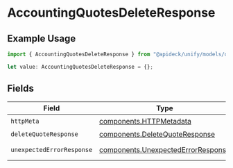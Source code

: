 # AccountingQuotesDeleteResponse

## Example Usage

```typescript
import { AccountingQuotesDeleteResponse } from "@apideck/unify/models/operations";

let value: AccountingQuotesDeleteResponse = {};
```

## Fields

| Field                                                                                    | Type                                                                                     | Required                                                                                 | Description                                                                              |
| ---------------------------------------------------------------------------------------- | ---------------------------------------------------------------------------------------- | ---------------------------------------------------------------------------------------- | ---------------------------------------------------------------------------------------- |
| `httpMeta`                                                                               | [components.HTTPMetadata](../../models/components/httpmetadata.md)                       | :heavy_check_mark:                                                                       | N/A                                                                                      |
| `deleteQuoteResponse`                                                                    | [components.DeleteQuoteResponse](../../models/components/deletequoteresponse.md)         | :heavy_minus_sign:                                                                       | Quotes                                                                                   |
| `unexpectedErrorResponse`                                                                | [components.UnexpectedErrorResponse](../../models/components/unexpectederrorresponse.md) | :heavy_minus_sign:                                                                       | Unexpected error                                                                         |